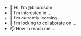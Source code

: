 - 👋 Hi, I’m @bilurosom
- 👀 I’m interested in ...
- 🌱 I’m currently learning ...
- 💞️ I’m looking to collaborate on ...
- 📫 How to reach me ...

<!---
bilurosom/bilurosom is a ✨ special ✨ repository because its `README.md` (this file) appears on your GitHub profile.
You can click the Preview link to take a look at your changes.
--->
